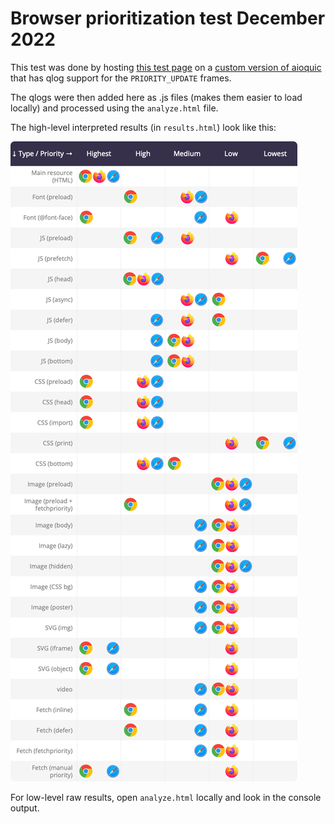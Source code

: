 # Browser prioritization test December 2022

This test was done by hosting [this test page](https://github.com/http3-prioritization/prioritization-test-page) on a [custom version of aioquic](https://github.com/http3-prioritization/aioquic) that has qlog support for the `PRIORITY_UPDATE` frames. 

The qlogs were then added here as .js files (makes them easier to load locally) and processed using the `analyze.html` file. 

The high-level interpreted results (in `results.html`) look like this:

![Prioritization test results](results_20dec2022.png)


For low-level raw results, open `analyze.html` locally and look in the console output. 